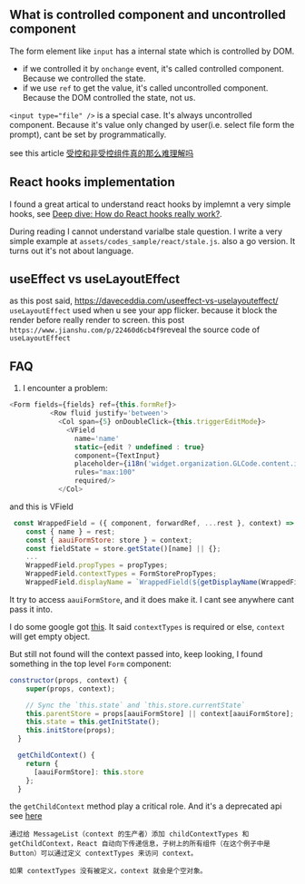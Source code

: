 
## What is controlled component and uncontrolled component
The form element like `input` has a internal state which is controlled by DOM.  
- if we controlled it by `onchange` event, it's called controlled component. Because we controlled the state.  
- if we use `ref` to get the value, it's called uncontrolled component. Because the DOM controlled the state, not us.

`<input type="file" />` is a special case. It's always uncontrolled component. Because it's value only changed by user(i.e. select file form the prompt), cant be set by programmatically.

see this article [受控和非受控组件真的那么难理解吗](https://juejin.cn/post/6858276396968951822)

## React hooks implementation
I found a great artical to understand react hooks by implemnt a very simple hooks, see [Deep dive: How do React hooks really work?](https://www.netlify.com/blog/2019/03/11/deep-dive-how-do-react-hooks-really-work/). 

During reading I cannot understand varialbe stale question. I write a very simple example at `assets/codes_sample/react/stale.js`. also a go version. It turns out it's not about language.

## useEffect vs useLayoutEffect
as this post said, https://daveceddia.com/useeffect-vs-uselayouteffect/ `useLayoutEffect` used when u see your app flicker. because it block the render before really render to screen. this post `https://www.jianshu.com/p/22460d6cb4f9`reveal the source code of `useLayoutEffect`


## FAQ
1. I encounter a problem:  

```js
<Form fields={fields} ref={this.formRef}>
          <Row fluid justify='between'>
            <Col span={5} onDoubleClick={this.triggerEditMode}>
              <VField
                name='name'
                static={edit ? undefined : true}
                component={TextInput}
                placeholder={i18n('widget.organization.GLCode.content.item.name.placeHolder')}
                rules="max:100"
                required/>
            </Col>
```
and this is VField

```js
 const WrappedField = ({ component, forwardRef, ...rest }, context) => {
    const { name } = rest;
    const { aauiFormStore: store } = context;
    const fieldState = store.getState()[name] || {};
    ...
    WrappedField.propTypes = propTypes;
    WrappedField.contextTypes = FormStorePropTypes;
    WrappedField.displayName = `WrappedField(${getDisplayName(WrappedField)})`;
```
It try to access `aauiFormStore`, and it does make it. I cant see anywhere cant pass it into.

I do some google got [this](https://hashnode.com/post/what-are-contexttypes-and-proptypes-and-how-do-you-use-them-in-your-react-apps-cirzy87uy00ln5j53nmu3z024). It said `contextTypes` is required or else, `context` will get empty object.

But still not found will the context passed into, keep looking, I found something in the top level `Form` component:

```js
constructor(props, context) {
    super(props, context);

    // Sync the `this.state` and `this.store.currentState`
    this.parentStore = props[aauiFormStore] || context[aauiFormStore];
    this.state = this.getInitState();
    this.initStore(props);
  }

  getChildContext() {
    return {
      [aauiFormStore]: this.store
    };
  }
```

the `getChildContext` method play a critical role. And it's a deprecated api see [here](https://zh-hans.reactjs.org/docs/legacy-context.html)

    通过给 MessageList（context 的生产者）添加 childContextTypes 和 getChildContext，React 自动向下传递信息，子树上的所有组件（在这个例子中是 Button）可以通过定义 contextTypes 来访问 context。
    
    如果 contextTypes 没有被定义，context 就会是个空对象。



